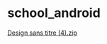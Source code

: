 # school_android
[Design sans titre (4).zip](https://github.com/Mohjamoutawadii/school_android/files/13264158/Design.sans.titre.4.zip)
